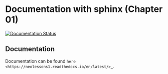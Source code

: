 # Documentation with sphinx (Chapter 01)

[![Documentation Status](https://readthedocs.org/projects/neolessons1/badge/?version=latest)](https://neolessons1.readthedocs.io/en/latest/?badge=latest)

Documentation
-------------

Documentation can be found `here <https://neolessons1.readthedocs.io/en/latest/>`_.
